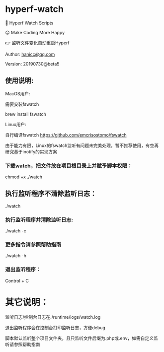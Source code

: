 # hyperf-watch

🚀 Hyperf Watch Scripts

😊 Make Coding More Happy

👉 监听文件变化自动重启Hyperf

Author: hanicc@qq.com

Version: 20190730@beta5

## 使用说明:

MacOS用户: 

需要安装fswatch

brew install fswatch

Linux用户: 

自行编译fswatch https://github.com/emcrisostomo/fswatch

由于能力有限，Linux的fswatch监听有问题未完美处理，暂不推荐使用，有空再研究基于inotify的实现方案

### 下载watch，把文件放在项目根目录上并赋予脚本权限：

chmod +x ./watch

## 执行监听程序不清除监听日志：

./watch

### 执行监听程序并清除监听日志:

./watch -c

### 更多指令请参照帮助指南

./watch -h

### 退出监听程序：

Control + C

# 其它说明：

监听日志/控制台日志在./runtime/logs/watch.log

退出监听程序会在控制台打印监听日志，方便debug

脚本默认监听整个项目文件夹，且只监听文件后缀为.php或.env，如需自定义监听请参照帮助指南
